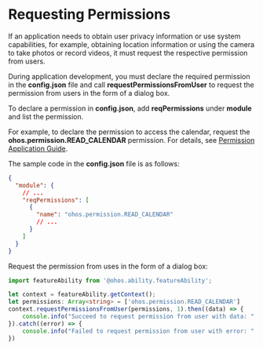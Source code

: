 # Requesting Permissions


If an application needs to obtain user privacy information or use system capabilities, for example, obtaining location information or using the camera to take photos or record videos, it must request the respective permission from users.


During application development, you must declare the required permission in the **config.json** file and call **requestPermissionsFromUser** to request the permission from users in the form of a dialog box.


To declare a permission in **config.json**, add **reqPermissions** under **module** and list the permission.


For example, to declare the permission to access the calendar, request the **ohos.permission.READ_CALENDAR** permission. For details, see [Permission Application Guide](../security/accesstoken-guidelines.md#stage-model).


The sample code in the **config.json** file is as follows:

```json
{
  "module": {
    // ...
    "reqPermissions": [
      {
        "name": "ohos.permission.READ_CALENDAR"
        // ...
      }
    ]
  }
}
```


Request the permission from uses in the form of a dialog box:

```ts
import featureAbility from '@ohos.ability.featureAbility';

let context = featureAbility.getContext();  
let permissions: Array<string> = ['ohos.permission.READ_CALENDAR']
context.requestPermissionsFromUser(permissions, 1).then((data) => {    
    console.info("Succeed to request permission from user with data: " + JSON.stringify(data))
}).catch((error) => {    
    console.info("Failed to request permission from user with error: " + JSON.stringify(error))
})
```
